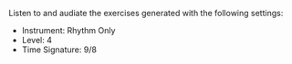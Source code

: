 Listen to and audiate the exercises generated with the following settings:

- Instrument: Rhythm Only
- Level: 4
- Time Signature: 9/8